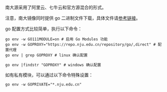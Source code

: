 南大源采用了阿里云、七牛云和官方源混合的形式。

注意，南大镜像同时提供 go 二进制文件下载，具体文件请[参考链接](https://mirror.nju.edu.cn/golang/)。

go 配置方式比较简单，执行以下命令：

```shell
go env -w GO111MODULE=on # 启用 Go Modules 功能
go env -w GOPROXY="https://repo.nju.edu.cn/repository/go/,direct" # 配置代理
go env | grep GOPROXY # linux 确认配置

go env |findstr "GOPROXY" # windows 确认配置
```

如有私有模块，可以通过以下命令特殊设置：

```shell
go env -w GOPRIVATE="*.nju.edu.cn"
```